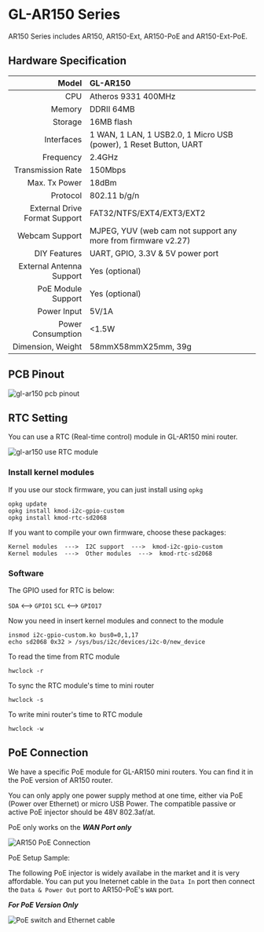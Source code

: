 # 	GL-AR150 Series

AR150 Series includes AR150, AR150-Ext, AR150-PoE and AR150-Ext-PoE.




## Hardware Specification

|                         Model | GL-AR150                                                     |
| ----------------------------: | :----------------------------------------------------------- |
|                           CPU | Atheros 9331 400MHz                                          |
|                        Memory | DDRII 64MB                                                   |
|                       Storage | 16MB flash                                                   |
|                    Interfaces | 1 WAN, 1 LAN, 1 USB2.0, 1 Micro USB (power), 1 Reset Button, UART |
|                     Frequency | 2.4GHz                                                       |
|             Transmission Rate | 150Mbps                                                      |
|                 Max. Tx Power | 18dBm                                                        |
|                      Protocol | 802.11 b/g/n                                                 |
| External Drive Format Support | FAT32/NTFS/EXT4/EXT3/EXT2                                    |
|                Webcam Support | MJPEG, YUV (web cam not support any more from firmware v2.27) |
|                  DIY Features | UART, GPIO,  3.3V & 5V power port                            |
|      External Antenna Support | Yes (optional)                                               |
|            PoE Module Support | Yes (optional)                                               |
|                   Power Input | 5V/1A                                                        |
|             Power Consumption | <1.5W                                                        |
|             Dimension, Weight | 58mmX58mmX25mm, 39g                                          |



## PCB Pinout

![gl-ar150 pcb pinout](https://static.gl-inet.com/docs/en/2.x/hardware/ar150/src/AR150-V4.4-PINOUT.jpg)

## RTC Setting

You can use a RTC (Real-time control) module in GL-AR150 mini router.

![gl-ar150 use RTC module](https://static.gl-inet.com/docs/en/2.x/hardware/ar150/src/rtc_1200x1200.jpg)

### Install kernel modules

If you use our stock firmware, you can just install using `opkg`

```
opkg update
opkg install kmod-i2c-gpio-custom
opkg install kmod-rtc-sd2068
```

If you want to compile your own firmware, choose these packages:

```
Kernel modules  --->  I2C support  --->  kmod-i2c-gpio-custom
Kernel modules  --->  Other modules  --->  kmod-rtc-sd2068
```

### Software

The GPIO used for RTC is below:

`SDA` <--> `GPIO1`
`SCL` <--> `GPIO17`

Now you need in insert kernel modules and connect to the module

```
insmod i2c-gpio-custom.ko bus0=0,1,17
echo sd2068 0x32 > /sys/bus/i2c/devices/i2c-0/new_device
```

To read the time from RTC module

```
hwclock -r
```

To sync the RTC module's time to mini router

```
hwclock -s
```

To write mini router's time to RTC module

```
hwclock -w
```





## PoE Connection

We have a specific PoE module for GL-AR150 mini routers. You can find it in the PoE version of AR150 router.

You can only apply one power supply method at one time, either via PoE (Power over Ethernet) or micro USB Power. The compatible passive or active PoE injector should be 48V 802.3af/at.

PoE only works on the ***WAN Port only***



![AR150 PoE Connection](https://static.gl-inet.com/docs/en/2.x/hardware/ar150/src/AR150-PoE_setup.png)



PoE Setup Sample: 

The following PoE injector is widely availabe in the market and it is very affordable. You can put you Ineternet cable in the `Data In` port then connect the `Data & Power Out` port to AR150-PoE's `WAN` port.

***For PoE Version Only***

![PoE switch and Ethernet cable](https://static.gl-inet.com/docs/en/2.x/hardware/ar150/src/white_1000x1000_PoE_2.jpg) 








